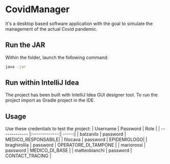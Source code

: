 # CovidManager

It's a desktop based software application with the goal to simulate the management of the actual Covid pandemic.

## Run the JAR

Within the folder, launch the following command:

```bash
java -jar 
```

## Run within IntelliJ Idea

The project has been built with IntelliJ Idea GUI designer tool. To run the project import as Gradle project in the IDE. 

## Usage
Use these credentials to test the project:
| Username      | Password      | Role  |
| ------------- |:-------------:| -----:|
| balzanilo     | password      | MEDICO_RESPONSABILE|
| filocava     | password      |   EPIDEMIOLOGO|
| braghirolila | password      |    OPERATORE_DI_TAMPONE |
| mariorossi | password      |    MEDICO_DI_BASE |
| matteobianchi | password      |    CONTACT_TRACING |
